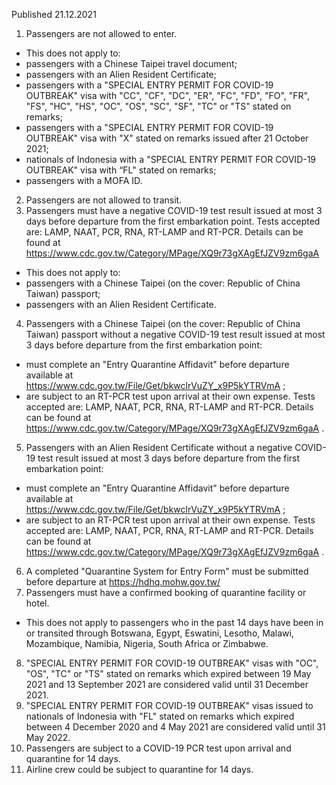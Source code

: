 Published 21.12.2021
1. Passengers are not allowed to enter.
- This does not apply to:
- passengers with a Chinese Taipei travel document;
- passengers with an Alien Resident Certificate;
- passengers with a "SPECIAL ENTRY PERMIT FOR COVID-19 OUTBREAK" visa with "CC", "CF", "DC", "ER", "FC", "FD", "FO", "FR", "FS", "HC", "HS", "OC", "OS", "SC", "SF", "TC" or "TS" stated on remarks;
- passengers with a "SPECIAL ENTRY PERMIT FOR COVID-19 OUTBREAK" visa with "X" stated on remarks issued after 21 October 2021;
- nationals of Indonesia with a "SPECIAL ENTRY PERMIT FOR COVID-19 OUTBREAK" visa with “FL" stated on remarks;
- passengers with a MOFA ID.
2. Passengers are not allowed to transit.
3. Passengers must have a negative COVID-19 test result issued at most 3 days before departure from the first embarkation point. Tests accepted are: LAMP, NAAT, PCR, RNA, RT-LAMP and RT-PCR. Details can be found at <a href="https://www.cdc.gov.tw/Category/MPage/XQ9r73gXAgEfJZV9zm6gaA">https://www.cdc.gov.tw/Category/MPage/XQ9r73gXAgEfJZV9zm6gaA</a>
- This does not apply to:
- passengers with a Chinese Taipei (on the cover: Republic of China Taiwan) passport;
- passengers with an Alien Resident Certificate.
4. Passengers with a Chinese Taipei (on the cover: Republic of China Taiwan) passport without a negative COVID-19 test result issued at most 3 days before departure from the first embarkation point:
- must complete an "Entry Quarantine Affidavit" before departure available at <a href="https://www.cdc.gov.tw/File/Get/bkwclrVuZY_x9P5kYTRVmA">https://www.cdc.gov.tw/File/Get/bkwclrVuZY_x9P5kYTRVmA</a> ;
- are subject to an RT-PCR test upon arrival at their own expense.
Tests accepted are: LAMP, NAAT, PCR, RNA, RT-LAMP and RT-PCR. Details can be found at <a href="https://www.cdc.gov.tw/Category/MPage/XQ9r73gXAgEfJZV9zm6gaA">https://www.cdc.gov.tw/Category/MPage/XQ9r73gXAgEfJZV9zm6gaA</a> .
5. Passengers with an Alien Resident Certificate without a negative COVID-19 test result issued at most 3 days before departure from the first embarkation point:
- must complete an "Entry Quarantine Affidavit" before departure available at <a href="https://www.cdc.gov.tw/File/Get/bkwclrVuZY_x9P5kYTRVmA">https://www.cdc.gov.tw/File/Get/bkwclrVuZY_x9P5kYTRVmA</a> ;
- are subject to an RT-PCR test upon arrival at their own expense.
Tests accepted are: LAMP, NAAT, PCR, RNA, RT-LAMP and RT-PCR. Details can be found at <a href="https://www.cdc.gov.tw/Category/MPage/XQ9r73gXAgEfJZV9zm6gaA">https://www.cdc.gov.tw/Category/MPage/XQ9r73gXAgEfJZV9zm6gaA</a> .
6. A completed "Quarantine System for Entry Form" must be submitted before departure at <a href="https://hdhq.mohw.gov.tw/">https://hdhq.mohw.gov.tw/</a>
7. Passengers must have a confirmed booking of quarantine facility or hotel.
- This does not apply to passengers who in the past 14 days have been in or transited through Botswana, Egypt, Eswatini, Lesotho, Malawi, Mozambique, Namibia, Nigeria, South Africa or Zimbabwe.
8. "SPECIAL ENTRY PERMIT FOR COVID-19 OUTBREAK" visas with "OC", "OS", "TC" or "TS" stated on remarks which expired between 19 May 2021 and 13 September 2021 are considered valid until 31 December 2021.
9. "SPECIAL ENTRY PERMIT FOR COVID-19 OUTBREAK" visas issued to nationals of Indonesia with "FL" stated on remarks which expired between 4 December 2020 and 4 May 2021 are considered valid until 31 May 2022.
10. Passengers are subject to a COVID-19 PCR test upon arrival and quarantine for 14 days.
11. Airline crew could be subject to quarantine for 14 days.